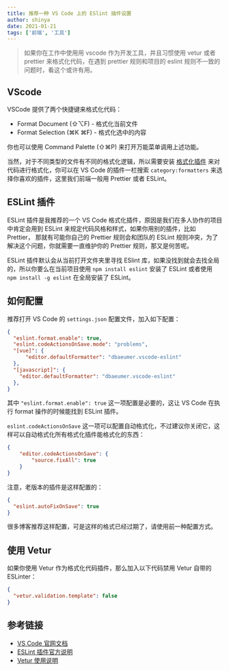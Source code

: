 ```yaml
---
title: 推荐一种 VS Code 上的 ESlint 插件设置
author: shinya
date: 2021-01-21
tags: ['前端', '工具']
---
```


> 如果你在工作中使用用 vscode 作为开发工具，并且习惯使用 vetur 或者 prettier 来格式化代码，在遇到 prettier 规则和项目的 eslint 规则不一致的问题时，看这个或许有用。

## VScode

VSCode 提供了两个快捷键来格式化代码：

- Format Document (⇧⌥F) - 格式化当前文件
- Format Selection (⌘K ⌘F) - 格式化选中的内容

你也可以使用 Command Palette (⇧⌘P) 来打开万能菜单调用上述功能。

当然，对于不同类型的文件有不同的格式化逻辑，所以需要安装 [格式化插件](https://marketplace.visualstudio.com/search?target=VSCode&category=Formatters&sortBy=Downloads) 来对代码进行格式化，你可以在 VS Code 的插件一栏搜索 `category:formatters` 来选择你喜欢的插件，这里我们前端一般用 Prettier 或者 ESLint。

## ESLint 插件

ESLint 插件是我推荐的一个 VS Code 格式化插件，原因是我们在多人协作的项目中肯定会用到 ESLint 来规定代码风格和样式，如果你用别的插件，比如 Prettier， 那就有可能你自己的 Prettier 规则会和团队的 ESLint 规则冲突，为了解决这个问题，你就需要一直维护你的 Prettier 规则，那又是何苦呢。

ESLint 插件默认会从当前打开文件夹里寻找 ESlint 库，如果没找到就会去找全局的，所以你要么在当前项目使用 `npm install eslint` 安装了 ESLint 或者使用 `npm install -g eslint` 在全局安装了 ESLint。

## 如何配置

推荐打开 VS Code 的 `settings.json` 配置文件，加入如下配置：

```json
{
  "eslint.format.enable": true,
  "eslint.codeActionsOnSave.mode": "problems",
  "[vue]": {
      "editor.defaultFormatter": "dbaeumer.vscode-eslint"
  },
  "[javascript]": {
    "editor.defaultFormatter": "dbaeumer.vscode-eslint"
  },
}
```

其中 `"eslint.format.enable": true` 这一项配置是必要的，这让 VS Code 在执行 format 操作的时候能找到 ESLint 插件。

`eslint.codeActionsOnSave` 这一项可以配置自动格式化，不过建议你关闭它，这样可以自动格式化所有格式化插件能格式化的东西：

```json
{
    "editor.codeActionsOnSave": {
        "source.fixAll": true
    }
}
```

注意，老版本的插件是这样配置的：

```json
{
  "eslint.autoFixOnSave": true
}
```

很多博客推荐这样配置，可是这样的格式已经过期了，请使用前一种配置方式。

## 使用 Vetur

如果你使用 Vetur 作为格式化代码插件，那么加入以下代码禁用 Vetur 自带的 ESLinter：

```json
{
  "vetur.validation.template": false
}
```

## 参考链接

- [VS Code 官网文档](https://code.visualstudio.com/docs/editor/codebasics#_formatting)
- [ESLint 插件官方说明](https://marketplace.visualstudio.com/items?itemName=dbaeumer.vscode-eslint)
- [Vetur 使用说明](https://github.com/octref/veturpack)
